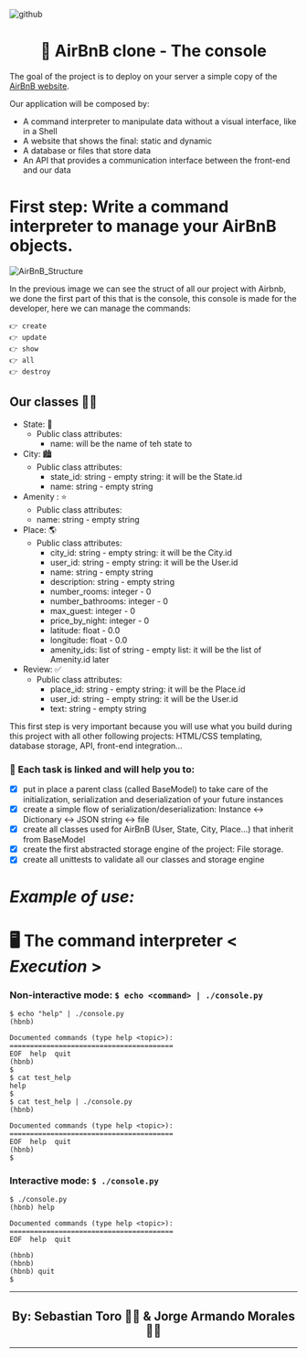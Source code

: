 ![github](https://camo.githubusercontent.com/8395fcb11f752cada62206146c4cd905232e850c472d2c16213cd6825a9925ff/68747470733a2f2f692e696d6775722e636f6d2f7378766257674f2e706e67)


# <h1 align="center">:file_folder: AirBnB clone - The console</h1>

The goal of the project is to deploy on your server a simple copy of the [AirBnB website](https://intranet.hbtn.io/rltoken/FrRTcvuF5L9wWDzFE9k01A).

Our application will be composed by:

* A command interpreter to manipulate data without a visual interface, like in a Shell
* A website that shows the final: static and dynamic
* A database or files that store data
* An API that provides a communication interface between the front-end and our data
# First step: Write a command interpreter to manage your AirBnB objects.
![AirBnB_Structure](https://camo.githubusercontent.com/e6b2a27106509da1964c97ca9a270489f85862a3222d4de27a58870b33daeeae/68747470733a2f2f692e6962622e636f2f34323563704e4c2f434143412e706e67)

In the previous image we can see the struct of all our project with Airbnb, we done the first part of this that is the console, this console is made for the developer, here we can manage the commands:

```
👉 create
👉 update
👉 show
👉 all
👉 destroy
```
## Our classes 🙌🏻
- State: 🌆
   - Public class attributes:
     - name: will be the name of teh state to
- City: 🏙
   - Public class attributes:
     - state_id: string - empty string: it will be the State.id
     - name: string - empty string
- Amenity : ⭐️
   - Public class attributes:
   - name: string - empty string
- Place: 🌎
  - Public class attributes:
     - city_id: string - empty string: it will be the City.id
     - user_id: string - empty string: it will be the User.id
     - name: string - empty string
     - description: string - empty string
     - number_rooms: integer - 0
     - number_bathrooms: integer - 0
     - max_guest: integer - 0
     - price_by_night: integer - 0
     - latitude: float - 0.0
     - longitude: float - 0.0
     - amenity_ids: list of string - empty list: it will be the list of Amenity.id later
- Review: ✅
   - Public class attributes:
     - place_id: string - empty string: it will be the Place.id
     - user_id: string - empty string: it will be the User.id
     - text: string - empty string

This first step is very important because you will use what you build during this project with all other following projects: HTML/CSS templating, database storage, API, front-end integration…

### :stop_sign: Each task is linked and will help you to:

- [x] put in place a parent class (called BaseModel) to take care of the initialization, serialization and deserialization of your future instances
- [x] create a simple flow of serialization/deserialization: Instance <-> Dictionary <-> JSON string <-> file
- [x] create all classes used for AirBnB (User, State, City, Place…) that inherit from BaseModel
- [x] create the first abstracted storage engine of the project: File storage.
- [x] create all unittests to validate all our classes and storage engine

# ***Example of use:***

# :desktop_computer: The command interpreter < ***Execution*** >

### Non-interactive mode: ```$ echo <command> | ./console.py ```
```
$ echo "help" | ./console.py
(hbnb)

Documented commands (type help <topic>):
========================================
EOF  help  quit
(hbnb) 
$
$ cat test_help
help
$
$ cat test_help | ./console.py
(hbnb)

Documented commands (type help <topic>):
========================================
EOF  help  quit
(hbnb) 
$
```
### Interactive mode: ```$ ./console.py```

```
$ ./console.py
(hbnb) help

Documented commands (type help <topic>):
========================================
EOF  help  quit

(hbnb) 
(hbnb) 
(hbnb) quit
$
```
---
###  <h2 align="center">By:  Sebastian Toro :man_technologist: & Jorge Armando Morales :man_technologist:</h2>
---